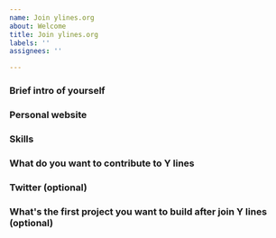 ```yaml
---
name: Join ylines.org
about: Welcome
title: Join ylines.org
labels: ''
assignees: ''

---
```


### Brief intro of yourself


### Personal website


### Skills


### What do you want to contribute to Y lines


### Twitter (optional)


### What's the first project you want to build after join Y lines (optional)
